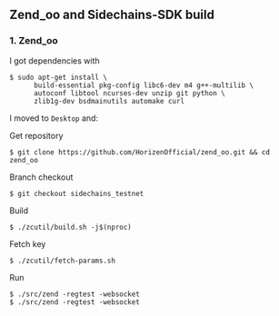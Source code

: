 ## Zend_oo and Sidechains-SDK build

### 1. Zend_oo
I got dependencies with
```
$ sudo apt-get install \
      build-essential pkg-config libc6-dev m4 g++-multilib \
      autoconf libtool ncurses-dev unzip git python \
      zlib1g-dev bsdmainutils automake curl
```
I moved to `Desktop` and:

Get repository
```
$ git clone https://github.com/HorizenOfficial/zend_oo.git && cd zend_oo
```
Branch checkout
```
$ git checkout sidechains_testnet
```
Build
```
$ ./zcutil/build.sh -j$(nproc)
```
Fetch key
```
$ ./zcutil/fetch-params.sh
```
Run
```
$ ./src/zend -regtest -websocket
$ ./src/zend -regtest -websocket
```
